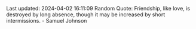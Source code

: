 Last updated: 2024-04-02 16:11:09
Random Quote: Friendship, like love, is destroyed by long absence, though it may be increased by short intermissions. - Samuel Johnson